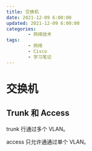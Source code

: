 ```yaml
---
title: 交换机
date: 2021-12-09 6:00:00
updated: 2021-12-09 6:00:00
categories:
        - 网络技术
tags:
        - 网络
        - Cisco
        - 学习笔记
---
```


# 交换机

## Trunk 和 Access

trunk 行通过多个 VLAN。

access 只允许通通过单个 VLAN。
